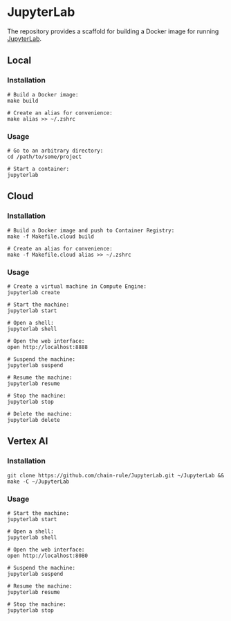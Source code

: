 # JupyterLab

The repository provides a scaffold for building a Docker image for running
[JupyterLab].

## Local

### Installation

```shell
# Build a Docker image:
make build

# Create an alias for convenience:
make alias >> ~/.zshrc
```

### Usage

```shell
# Go to an arbitrary directory:
cd /path/to/some/project

# Start a container:
jupyterlab
```

## Cloud

### Installation

```shell
# Build a Docker image and push to Container Registry:
make -f Makefile.cloud build

# Create an alias for convenience:
make -f Makefile.cloud alias >> ~/.zshrc
```

### Usage

```shell
# Create a virtual machine in Compute Engine:
jupyterlab create

# Start the machine:
jupyterlab start

# Open a shell:
jupyterlab shell

# Open the web interface:
open http://localhost:8888

# Suspend the machine:
jupyterlab suspend

# Resume the machine:
jupyterlab resume

# Stop the machine:
jupyterlab stop

# Delete the machine:
jupyterlab delete
```

## Vertex AI

### Installation

```shell
git clone https://github.com/chain-rule/JupyterLab.git ~/JupyterLab && make -C ~/JupyterLab
```

### Usage

```shell
# Start the machine:
jupyterlab start

# Open a shell:
jupyterlab shell

# Open the web interface:
open http://localhost:8080

# Suspend the machine:
jupyterlab suspend

# Resume the machine:
jupyterlab resume

# Stop the machine:
jupyterlab stop
```

[JupyterLab]: https://github.com/jupyterlab/jupyterlab
